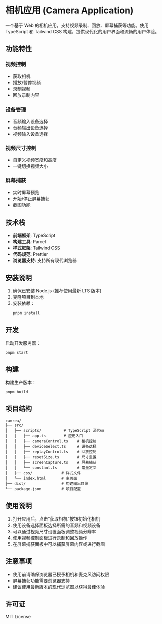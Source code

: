 # 相机应用 (Camera Application)

一个基于 Web 的相机应用，支持视频录制、回放、屏幕捕获等功能。使用 TypeScript 和 Tailwind CSS 构建，提供现代化的用户界面和流畅的用户体验。

## 功能特性

### 视频控制
- 获取相机
- 播放/暂停视频
- 录制视频
- 回放录制内容

### 设备管理
- 音频输入设备选择
- 音频输出设备选择
- 视频输入设备选择

### 视频尺寸控制
- 自定义视频宽度和高度
- 一键切换视频大小

### 屏幕捕获
- 实时屏幕预览
- 开始/停止屏幕捕获
- 截图功能

## 技术栈

- **前端框架**: TypeScript
- **构建工具**: Parcel
- **样式框架**: Tailwind CSS
- **代码规范**: Prettier
- **浏览器支持**: 支持所有现代浏览器

## 安装说明

1. 确保已安装 Node.js (推荐使用最新 LTS 版本)
2. 克隆项目到本地
3. 安装依赖：
   ```bash
   pnpm install
   ```

## 开发

启动开发服务器：
```bash
pnpm start
```

## 构建

构建生产版本：
```bash
pnpm build
```

## 项目结构

```
camrea/
├── src/
│   ├── scripts/          # TypeScript 源代码
│   │   ├── app.ts        # 应用入口
│   │   ├── cameraControl.ts    # 相机控制
│   │   ├── deviceSelect.ts     # 设备选择
│   │   ├── replayControl.ts    # 回放控制
│   │   ├── resetSize.ts        # 尺寸重置
│   │   ├── screenCapture.ts    # 屏幕捕获
│   │   └── constant.ts         # 常量定义
│   ├── css/             # 样式文件
│   └── index.html       # 主页面
├── dist/                # 构建输出目录
└── package.json         # 项目配置
```

## 使用说明

1. 打开应用后，点击"获取相机"按钮初始化相机
2. 使用设备选择面板选择所需的音频和视频设备
3. 可以通过视频尺寸设置面板调整视频分辨率
4. 使用视频控制面板进行录制和回放操作
5. 在屏幕捕获面板中可以捕获屏幕内容或进行截图

## 注意事项

- 使用前请确保浏览器已授予相机和麦克风访问权限
- 屏幕捕获功能需要浏览器支持
- 建议使用最新版本的现代浏览器以获得最佳体验

## 许可证

MIT License
